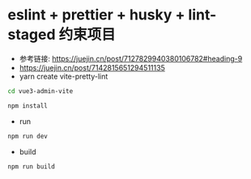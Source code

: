 # eslint + prettier + husky + lint-staged 约束项目
- 参考链接: https://juejin.cn/post/7127829940380106782#heading-9
- https://juejin.cn/post/7142815651294511135
- yarn create vite-pretty-lint
```bash
cd vue3-admin-vite

npm install

```

- run

```bash
npm run dev
```

- build

```bash
npm run build
```